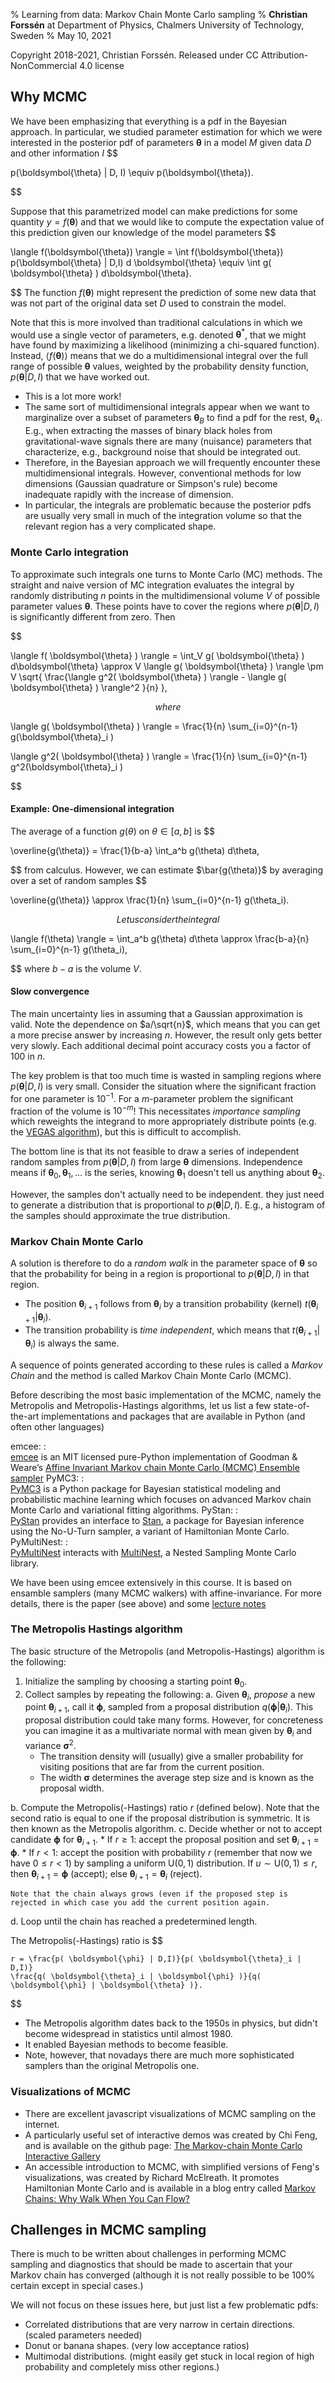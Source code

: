 % Learning from data: Markov Chain Monte Carlo sampling 
% **Christian Forssén** at Department of Physics, Chalmers University of Technology, Sweden
% May 10, 2021

Copyright 2018-2021, Christian Forssén. Released under CC Attribution-NonCommercial 4.0 license




<!-- !split -->
## Why MCMC
We have been emphasizing that everything is a pdf in the Bayesian approach. In particular, we studied parameter estimation for which we were interested in the posterior pdf of parameters $\boldsymbol{\theta}$ in a model $M$ given data $D$ and other information $I$
$$

p(\boldsymbol{\theta} | D, I) \equiv p(\boldsymbol{\theta}).

$$

<!-- !split -->
Suppose that this parametrized model can make predictions for some quantity $y = f(\boldsymbol{\theta})$ and that we would like to compute the expectation value of this prediction given our knowledge of the model parameters
$$

\langle f(\boldsymbol{\theta}) \rangle = \int f(\boldsymbol{\theta}) p(\boldsymbol{\theta} | D,I) d \boldsymbol{\theta} \equiv \int g( \boldsymbol{\theta} ) d\boldsymbol{\theta}.

$$
The function $f(\boldsymbol{\theta})$ might represent the prediction of some new data that was not part of the original data set $D$ used to constrain the model.

<!-- !split -->
Note that this is more involved than traditional calculations in which we would use a single vector of parameters, e.g. denoted $\boldsymbol{\theta}^*$, that we might have found by maximizing a likelihood (minimizing a chi-squared function). Instead, $\langle f( \boldsymbol{\theta} ) \rangle$ means that we do a multidimensional integral over the full range of possible $\boldsymbol{\theta}$ values, weighted by the probability density function, $p(\boldsymbol{\theta} |D,I)$ that we have worked out.

<!-- !split -->
* This is a lot more work!
* The same sort of multidimensional integrals appear when we want to marginalize over a subset of parameters $\boldsymbol{\theta}_B$ to find a pdf for the rest, $\boldsymbol{\theta}_A$. E.g., when extracting the masses of binary black holes from gravitational-wave signals there are many (nuisance) parameters that characterize, e.g.,   background noise that should be integrated out.
* Therefore, in the Bayesian approach we will frequently encounter these multidimensional integrals. However, conventional methods for low dimensions (Gaussian quadrature or Simpson's rule) become inadequate rapidly with the increase of dimension.
* In particular, the integrals are problematic because the posterior pdfs are usually very small in much of the integration volume so that the relevant region has a very complicated shape.

<!-- !split -->
### Monte Carlo integration
To approximate such integrals one turns to Monte Carlo (MC) methods. The straight and naive version of MC integration evaluates the integral by randomly distributing $n$ points in the multidimensional volume $V$ of possible parameter values $\boldsymbol{\theta}$. These points have to cover the regions where $p( \boldsymbol{\theta} |D,I)$ is significantly different from zero. Then

<!-- !split -->
$$

\langle f( \boldsymbol{\theta} ) \rangle = \int_V g( \boldsymbol{\theta} ) d\boldsymbol{\theta} \approx V \langle g( \boldsymbol{\theta} ) \rangle 
\pm V \sqrt{ \frac{\langle g^2( \boldsymbol{\theta} ) \rangle - \langle g( \boldsymbol{\theta} ) \rangle^2 }{n} },

$$
where
$$

\langle g( \boldsymbol{\theta} ) \rangle = \frac{1}{n} \sum_{i=0}^{n-1} g(\boldsymbol{\theta}_i )

$$
$$

\langle g^2( \boldsymbol{\theta} ) \rangle = \frac{1}{n} \sum_{i=0}^{n-1} g^2(\boldsymbol{\theta}_i )

$$

<!-- !split -->
#### Example: One-dimensional integration

The average of a function $g(\theta)$ on $\theta \in [a,b]$ is
$$

\overline{g(\theta)} = \frac{1}{b-a} \int_a^b g(\theta) d\theta,

$$
from calculus. However, we can estimate $\bar{g(\theta)}$ by averaging over a set of random samples
$$

\overline{g(\theta)} \approx \frac{1}{n} \sum_{i=0}^{n-1} g(\theta_i).

$$
Let us consider the integral
$$

\langle f(\theta) \rangle = \int_a^b g(\theta) d\theta \approx 
\frac{b-a}{n} \sum_{i=0}^{n-1} g(\theta_i),

$$
where $b-a$ is the volume $V$.

<!-- !split -->
#### Slow convergence

The main uncertainty lies in assuming that a Gaussian approximation is valid. Note the dependence on $a/\sqrt{n}$, which means that you can get a more precise answer by increasing $n$. However, the result only gets better very slowly. Each additional decimal point accuracy costs you a factor of 100 in $n$.

<!-- !split -->
The key problem is that too much time is wasted in sampling regions where $p( \boldsymbol{\theta} |D,I )$ is very small. Consider the situation where the significant fraction for one parameter is $10^{-1}$. For a $m$-parameter problem the significant fraction of the volume is $10^{-m}$! This necessitates *importance sampling* which reweights the integrand to more appropriately distribute points (e.g. the [VEGAS algorithm](https://en.wikipedia.org/wiki/VEGAS_algorithm)), but this is difficult to accomplish.

<!-- !split -->
The bottom line is that its not feasible to draw a series of independent random samples from $p ( \boldsymbol{\theta} | D,I )$ from large $\boldsymbol{\theta}$ dimensions. Independence means if $\boldsymbol{\theta}_0, \boldsymbol{\theta}_1, \ldots$ is the series, knowing $\boldsymbol{\theta}_1$ doesn't tell us anything about $\boldsymbol{\theta}_2$.

<!-- !split -->
However, the samples don't actually need to be independent. they just need to generate a distribution that is proportional to $p ( \boldsymbol{\theta} |D,I)$. E.g., a histogram of the samples should approximate the true distribution.

<!-- !split -->
### Markov Chain Monte Carlo
A solution is therefore to do a *random walk* in the parameter space of $\boldsymbol{\theta}$ so that the probability for being in a region is proportional to $p( \boldsymbol{\theta} | D,I)$ in that region.
* The position $\boldsymbol{\theta}_{i+1}$ follows from $\boldsymbol{\theta}_i$ by a transition probability (kernel) $t ( \boldsymbol{\theta}_{i+1} | \boldsymbol{\theta}_i )$.
* The transition probability is *time independent*, which means that $t ( \boldsymbol{\theta}_{i+1} | \boldsymbol{\theta}_i )$ is always the same.

A sequence of points generated according to these rules is called a *Markov Chain* and the method is called Markov Chain Monte Carlo (MCMC).

<!-- !split -->
Before describing the most basic implementation of the MCMC, namely the Metropolis and Metropolis-Hastings algorithms, let us list a few state-of-the-art implementations and packages that are available in Python (and often other languages)

emcee:
  :    
  [emcee](https://emcee.readthedocs.io/en/latest/) is an MIT licensed pure-Python implementation of Goodman & Weare’s [Affine Invariant Markov chain Monte Carlo (MCMC) Ensemble sampler](http://msp.berkeley.edu/camcos/2010/5-1/p04.xhtml)
PyMC3:
  :    
  [PyMC3](https://docs.pymc.io/) is a Python package for Bayesian statistical modeling and probabilistic machine learning which focuses on advanced Markov chain Monte Carlo and variational fitting algorithms.
PyStan:
  :    
  [PyStan](https://pystan.readthedocs.io/en/latest/) provides an interface to [Stan](http://mc-stan.org/), a package for Bayesian inference using the No-U-Turn sampler, a variant of Hamiltonian Monte Carlo.
PyMultiNest:
  :    
  [PyMultiNest](https://johannesbuchner.github.io/PyMultiNest/) interacts with [MultiNest](https://github.com/farhanferoz/MultiNest), a Nested Sampling Monte Carlo library.

We have been using emcee extensively in this course. It is based on ensamble samplers (many MCMC walkers) with affine-invariance. For more details, there is the paper (see above) and some [lecture notes](http://iacs-courses.seas.harvard.edu/courses/am207/blog/lecture-16.html)


<!-- !split -->
### The Metropolis Hastings algorithm
The basic structure of the Metropolis (and Metropolis-Hastings) algorithm is the following:

1. Initialize the sampling by choosing a starting point $\boldsymbol{\theta}_0$.
2. Collect samples by repeating the following:
 a. Given $\boldsymbol{\theta}_i$, *propose* a new point $\boldsymbol{\theta}_{i+1}$, call it $\boldsymbol{\phi}$, sampled from a proposal distribution $q( \boldsymbol{\phi} | \boldsymbol{\theta}_i )$. This proposal distribution could take many forms. However, for concreteness you can imagine it as a multivariate normal with mean given by $\boldsymbol{\theta}_i$ and variance $\boldsymbol{\sigma}^2$.
    * The transition density will (usually) give a smaller probability for visiting positions that are far from the current position.
    * The width $\boldsymbol{\sigma}$ determines the average step size and is known as the proposal width.

 b. Compute the Metropolis(-Hastings) ratio $r$ (defined below).
    Note that the second ratio is equal to one if the proposal distribution is symmetric. It is then known as the Metropolis algorithm.
 c. Decide whether or not to accept candidate $\boldsymbol{\phi}$ for $\boldsymbol{\theta}_{i+1}$. 
    * If $r \geq 1$: accept the proposal position and set $\boldsymbol{\theta}_{i+1} = \boldsymbol{\phi}$.
    * If $r < 1$: accept the position with probability $r$ (remember that now we have $0 \leq r < 1$) by sampling a uniform $\mathrm{U}(0,1)$ distribution. If $u \sim \mathrm{U}(0,1) \leq r$, then $\boldsymbol{\theta}_{i+1} = \boldsymbol{\phi}$ (accept); else $\boldsymbol{\theta}_{i+1} = \boldsymbol{\theta}_i$ (reject).

    Note that the chain always grows (even if the proposed step is rejected in which case you add the current position again.
 d. Loop until the chain has reached a predetermined length.


<!-- !split -->
The Metropolis(-Hastings) ratio is
$$
    
    r = \frac{p( \boldsymbol{\phi} | D,I)}{p( \boldsymbol{\theta}_i | D,I)}
    \frac{q( \boldsymbol{\theta}_i | \boldsymbol{\phi} )}{q( \boldsymbol{\phi} | \boldsymbol{\theta} )}.
    
$$

* The Metropolis algorithm dates back to the 1950s in physics, but didn't become widespread in statistics until almost 1980.
* It enabled Bayesian methods to become feasible.
* Note, however, that novadays there are much more sophisticated samplers than the original Metropolis one.

<!-- !split -->
### Visualizations of MCMC
* There are excellent javascript visualizations of MCMC sampling on the internet.
* A particularly useful set of interactive demos was created by Chi Feng, and is available on the github page: [The Markov-chain Monte Carlo Interactive Gallery](https://chi-feng.github.io/mcmc-demo/)
* An accessible introduction to MCMC, with simplified versions of Feng's visualizations, was created by Richard McElreath. It promotes Hamiltonian Monte Carlo and is available in a blog entry called [Markov Chains: Why Walk When You Can Flow?](http://elevanth.org/blog/2017/11/28/build-a-better-markov-chain/) 

<!-- !split -->
## Challenges in MCMC sampling
There is much to be written about challenges in performing MCMC sampling and diagnostics that should be made to ascertain that your Markov chain has converged (although it is not really possible to be 100% certain except in special cases.)

We will not focus on these issues here, but just list a few problematic pdfs:
* Correlated distributions that are very narrow in certain directions. (scaled parameters needed)
* Donut or banana shapes. (very low acceptance ratios)
* Multimodal distributions. (might easily get stuck in local region of high probability and completely miss other regions.)


